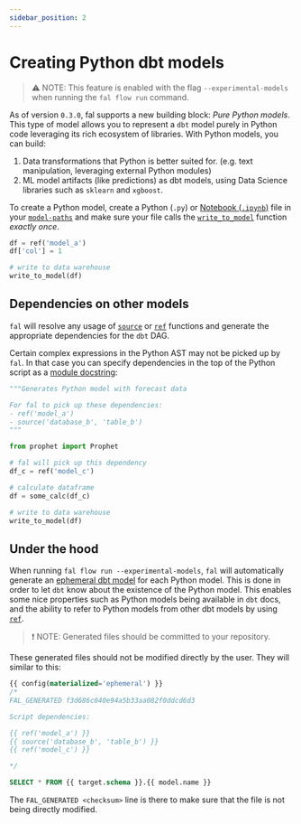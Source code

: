 ```yaml
---
sidebar_position: 2
---
```


# Creating Python dbt models

> ⚠️ NOTE: This feature is enabled with the flag `--experimental-models` when running the `fal flow run` command.

As of version `0.3.0`, fal supports a new building block: _Pure Python models_. This type of model allows you to represent a `dbt` model purely in Python code leveraging its rich ecosystem of libraries. With Python models, you can build:

1. Data transformations that Python is better suited for. (e.g. text manipulation, leveraging external Python modules)
2. ML model artifacts (like predictions) as dbt models, using Data Science libraries such as `sklearn` and `xgboost`.

To create a Python model, create a Python (`.py`) or [Notebook (`.ipynb`)](./notebook-files.md) file in your [`model-paths`](https://docs.getdbt.com/reference/project-configs/model-paths) and make sure your file calls the [`write_to_model`](../../Reference/variables-and-functions.md#writetomodel-function) function _exactly once_.

```py
df = ref('model_a')
df['col'] = 1

# write to data warehouse
write_to_model(df)
```

## Dependencies on other models

`fal` will resolve any usage of [`source`](../../Reference/variables-and-functions.md#source-function) or [`ref`](../../Reference/variables-and-functions.md#ref-function) functions and generate the appropriate dependencies for the `dbt` DAG.

Certain complex expressions in the Python AST may not be picked up by `fal`. In that case you can specify dependencies in the top of the Python script as a [module docstring](https://peps.python.org/pep-0257/):
```py
"""Generates Python model with forecast data

For fal to pick up these dependencies:
- ref('model_a')
- source('database_b', 'table_b')
"""

from prophet import Prophet

# fal will pick up this dependency
df_c = ref('model_c')

# calculate dataframe
df = some_calc(df_c)

# write to data warehouse
write_to_model(df)
```

## Under the hood

When running `fal flow run --experimental-models`, `fal` will automatically generate an [ephemeral dbt model](https://docs.getdbt.com/docs/building-a-dbt-project/building-models/materializations/#ephemeral) for each Python model. This is done in order to let `dbt` know about the existence of the Python model. This enables some nice properties such as Python models being available in `dbt` docs, and the ability to refer to Python models from other dbt models by using [`ref`](../../Reference/variables-and-functions.md#ref-function).

> ❗️ NOTE: Generated files should be committed to your repository.

These generated files should not be modified directly by the user. They will similar to this:
```sql
{{ config(materialized='ephemeral') }}
/*
FAL_GENERATED f3d686c040e94a5b33aa082f0ddcd6d3

Script dependencies:

{{ ref('model_a') }}
{{ source('database_b', 'table_b') }}
{{ ref('model_c') }}

*/

SELECT * FROM {{ target.schema }}.{{ model.name }}
```
The `FAL_GENERATED <checksum>` line is there to make sure that the file is not being directly modified.
